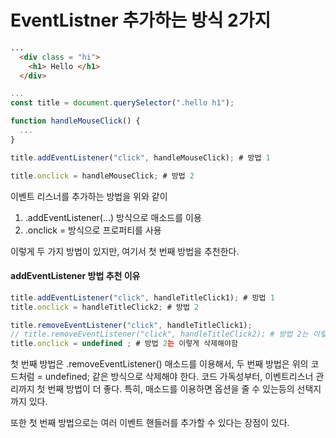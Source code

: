 # EventListner 추가하는 방식 2가지
```HTML
...
  <div class = "hi">
    <h1> Hello </h1>
  </div>
```
```JavaScript
...
const title = document.querySelector(".hello h1");

function handleMouseClick() { 
  ... 
}

title.addEventListener("click", handleMouseClick); # 방법 1

title.onclick = handleMouseClick; # 방법 2
```

이벤트 리스너를 추가하는 방법을 위와 같이 
1. .addEventListener(...) 방식으로 매소드를 이용
2. .onclick = 방식으로 프로퍼티를 사용

이렇게 두 가지 방법이 있지만, 여기서 첫 번째 방법을 추천한다.


#### addEventListener 방법 추천 이유
```JavaScript
title.addEventListener("click", handleTitleClick1); # 방법 1
title.onclick = handleTitleClick2; # 방법 2

title.removeEventListener("click", handleTitleClick1);
// title.removeEventListener("click", handleTitleClick2); # 방법 2는 이렇게 삭제할 수 없음
title.onclick = undefined ; # 방법 2는 이렇게 삭제해야함
```

첫 번째 방법은 .removeEventListener() 매소드를 이용해서, 두 번째 방법은 위의 코드처럼 = undefined; 같은 방식으로 삭제해야 한다. 코드 가독성부터, 이벤트리스너 관리까지 첫 번째 방법이 더 좋다. 특히, 매소드를 이용하면 옵션을 줄 수 있는등의 선택지까지 있다.  
  
또한 첫 번째 방법으로는 여러 이벤트 핸들러를 추가할 수 있다는 장점이 있다.  
